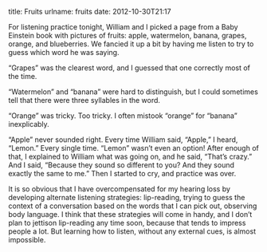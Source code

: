 title: Fruits
urlname: fruits
date: 2012-10-30T21:17

For listening practice tonight, William and I picked a page from a Baby
Einstein book with pictures of fruits: apple, watermelon, banana, grapes,
orange, and blueberries. We fancied it up a bit by having me listen to try to
guess which word he was saying.

&ldquo;Grapes&rdquo; was the clearest word, and I guessed that one correctly
most of the time.

&ldquo;Watermelon&rdquo; and &ldquo;banana&rdquo; were hard to distinguish, but
I could sometimes tell that there were three syllables in the word.

&ldquo;Orange&rdquo; was tricky. Too tricky. I often mistook
&ldquo;orange&rdquo; for &ldquo;banana&rdquo; inexplicably.

&ldquo;Apple&rdquo; never sounded right. Every time William said,
&ldquo;Apple,&rdquo; I heard, &ldquo;Lemon.&rdquo; Every single time.
&ldquo;Lemon&rdquo; wasn&#x02bc;t even an option! After enough of that, I
explained to William what was going on, and he said, &ldquo;That&#x02bc;s
crazy.&rdquo; And I said, &ldquo;Because they sound so different to you? And
they sound exactly the same to me.&rdquo; Then I started to cry, and practice
was over.

It is so obvious that I have overcompensated for my hearing loss by developing
alternate listening strategies: lip-reading, trying to guess the context of a
conversation based on the words that I can pick out, observing body language. I
think that these strategies will come in handy, and I don&#x02bc;t plan to
jettison lip-reading any time soon, because that tends to impress people a lot.
But learning how to listen, without any external cues, is almost impossible.
